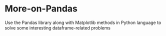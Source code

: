 # More-on-Pandas
Use the Pandas library along with Matplotlib methods in Python language to solve some interesting dataframe-related problems
